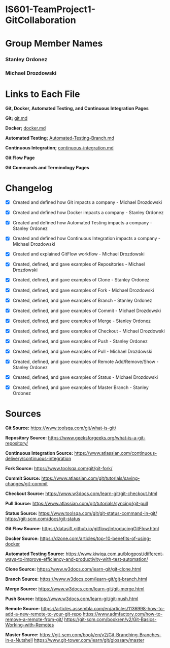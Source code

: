 # IS601-TeamProject1-GitCollaboration

# Group Member Names
### Stanley Ordonez
### Michael Drozdowski

# Links to Each File

**Git, Docker, Automated Testing, and Continuous Integration Pages**

**Git;** [git.md](/Git-Docker-AutomatedTesting-ContinuousIntegration/git.md)

**Docker;** [docker.md](/Git-Docker-AutomatedTesting-ContinuousIntegration/docker.md)

**Automated Testing;** [Automated-Testing-Branch.md](/Git-Docker-AutomatedTesting-ContinuousIntegration/Automated-Testing-Branch.md)

**Continuous Integration;** [continuous-integration.md](/Git-Docker-AutomatedTesting-ContinuousIntegration/continuous-integration.md)

**Git Flow Page**

**Git Commands and Terminology Pages**

# Changelog

- [x] Created and defined how Git impacts a company - Michael Drozdowski
- [x] Created and defined how Docker impacts a company - Stanley Ordonez
- [x] Created and defined how Automated Testing impacts a company - Stanley Ordonez
- [x] Created and defined how Continuous Integration impacts a company - Michael Drozdowski
- [x] Created and explained GitFlow workflow - Michael Drozdowski
- [x] Created, defined, and gave examples of Repositories - Michael Drozdowski
- [x] Created, defined, and gave examples of Clone - Stanley Ordonez
- [x] Created, defined, and gave examples of Fork - Michael Drozdowski
- [x] Created, defined, and gave examples of Branch - Stanley Ordonez
- [x] Created, defined, and gave examples of Commit - Michael Drozdowski
- [x] Created, defined, and gave examples of Merge - Stanley Ordonez
- [x] Created, defined, and gave examples of Checkout - Michael Drozdowski
- [x] Created, defined, and gave examples of Push - Stanley Ordonez
- [x] Created, defined, and gave examples of Pull - Michael Drozdowski
- [x] Created, defined, and gave examples of Remote Add/Remove/Show - Stanley Ordonez
- [x] Created, defined, and gave examples of Status - Michael Drozdowski
- [x] Created, defined, and gave examples of Master Branch - Stanley Ordonez


# Sources

**Git Source:**
https://www.toolsqa.com/git/what-is-git/ 

**Repository Source:** 
https://www.geeksforgeeks.org/what-is-a-git-repository/

**Continuous Integration Source:**
https://www.atlassian.com/continuous-delivery/continuous-integration

**Fork Source:**
https://www.toolsqa.com/git/git-fork/

**Commit Source:**
https://www.atlassian.com/git/tutorials/saving-changes/git-commit

**Checkout Source:**
https://www.w3docs.com/learn-git/git-checkout.html

**Pull Source:**
https://www.atlassian.com/git/tutorials/syncing/git-pull

**Status Source:**
https://www.toolsqa.com/git/git-status-command-in-git/
https://git-scm.com/docs/git-status

**Git Flow Source:** 
https://datasift.github.io/gitflow/IntroducingGitFlow.html

**Docker Source:** 
https://dzone.com/articles/top-10-benefits-of-using-docker

**Automated Testing Source:** 
https://www.kiwiqa.com.au/blogpost/different-ways-to-improve-efficiency-and-productivity-with-test-automation/

**Clone Source:** 
https://www.w3docs.com/learn-git/git-clone.html

**Branch Source:** 
https://www.w3docs.com/learn-git/git-branch.html

**Merge Source:** 
https://www.w3docs.com/learn-git/git-merge.html

**Push Source:** 
https://www.w3docs.com/learn-git/git-push.html

**Remote Source:** 
https://articles.assembla.com/en/articles/1136998-how-to-add-a-new-remote-to-your-git-repo
https://www.admfactory.com/how-to-remove-a-remote-from-git/
https://git-scm.com/book/en/v2/Git-Basics-Working-with-Remotes

**Master Source:** 
https://git-scm.com/book/en/v2/Git-Branching-Branches-in-a-Nutshell
https://www.git-tower.com/learn/git/glossary/master

